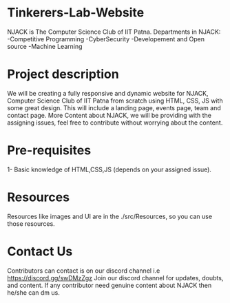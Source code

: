 # Tinkerers-Lab-Website
NJACK is The Computer Science Club of IIT Patna. Departments in NJACK: -Competitive Programming -CyberSecurity -Developement and Open source -Machine Learning

# Project description
We will be creating a fully responsive and dynamic website for NJACK, Computer Science Club of IIT Patna from scratch using HTML, CSS, JS with some great design. This will include a landing page, events page, team and contact page. More Content about NJACK, we will be providing with the assigning issues, feel free to contribute without worrying about the content.

# Pre-requisites
1- Basic knowledge of HTML,CSS,JS (depends on your assigned issue).

# Resources
Resources like images and UI are in the ./src/Resources, so you can use those resources.

# Contact Us
Contributors can contact is on our discord channel i.e https://discord.gg/swDMzZgz Join our discord channel for updates, doubts, and content. If any contributor need genuine content about NJACK then he/she can dm us.
